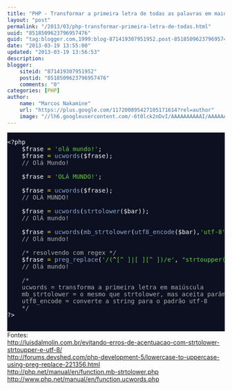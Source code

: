 ```yaml
---
title: "PHP - Transformar a primeira letra de todas as palavras em maiúscula"
layout: "post"
permalink: "/2013/03/php-transformar-primeira-letra-de-todas.html"
uuid: "8518509623796957476"
guid: "tag:blogger.com,1999:blog-871419307951952.post-8518509623796957476"
date: "2013-03-19 13:55:00"
updated: "2013-03-19 13:56:53"
description: 
blogger:
    siteid: "871419307951952"
    postid: "8518509623796957476"
    comments: "0"
categories: [PHP]
author: 
    name: "Marcos Nakamine"
    url: "https://plus.google.com/117200895427105171614?rel=author"
    image: "//lh6.googleusercontent.com/-6t0lck2nDvI/AAAAAAAAAAI/AAAAAAAAOBw/_9ON3AiIr48/s32-c/photo.jpg"
---
```


<div class="css-full-post-content js-full-post-content">
<div style="overflow:auto;background: #0c1021;"><pre style="background: #0c1021; color: #f8f8f8;">&lt;?php<br />    $frase <span style="color: #fbde2d;">=</span> <span style="color: #61ce3c;">'olá mundo!'</span>;<br />    $frase <span style="color: #fbde2d;">=</span> <span style="color: #8da6ce;">ucwords</span>($frase);<br />    <span style="color: #aeaeae;">// Olá Mundo!</span><br /><br />    $frase <span style="color: #fbde2d;">=</span> <span style="color: #61ce3c;">'OLÁ MUNDO!'</span>;<br /><br />    $frase <span style="color: #fbde2d;">=</span> <span style="color: #8da6ce;">ucwords</span>($frase);<br />    <span style="color: #aeaeae;">// OLÁ MUNDO!</span><br /><br />    $frase <span style="color: #fbde2d;">=</span> <span style="color: #8da6ce;">ucwords</span>(<span style="color: #8da6ce;">strtolower</span>($bar));<br />    <span style="color: #aeaeae;">// OlÁ mundo!</span><br /><br />    $frase <span style="color: #fbde2d;">=</span> <span style="color: #8da6ce;">ucwords</span>(<span style="color: #8da6ce;">mb_strtolower</span>(<span style="color: #8da6ce;">utf8_encode</span>($bar),<span style="color: #61ce3c;">'utf-8'</span>));<br />    <span style="color: #aeaeae;">// Olá mundo!</span><br />    <br />    <span style="color: #aeaeae;">/* resolvendo com regex */</span><br />    $frase <span style="color: #fbde2d;">=</span> <span style="color: #8da6ce;">preg_replace</span>(<span style="color: #61ce3c;">'/(<span style="color: #fbde2d;">^</span><span style="color: #61ce3c;">[^ ]</span>|<span style="color: #61ce3c;">[ ]</span><span style="color: #61ce3c;">[^ ]</span>)/e'</span>, <span style="color: #61ce3c;">"strtoupper('<span style="color: #d8fa3c;">\\</span>1')"</span>,<span style="color: #8da6ce;">mb_strtolower</span>(<span style="color: #8da6ce;">utf8_encode</span>($frase),<span style="color: #61ce3c;">'utf-8'</span>));<br />    <span style="color: #aeaeae;">// Olá mundo!</span><br /><br />    <span style="color: #aeaeae;">/*<br />    ucwords = transforma a primeira letra em maiúscula<br />    mb_strtolower = o mesmo que strtolower, mas aceita parâmetros<br />    utf8_encode = converte a string para o padrão utf-8<br />    */</span><br />?&gt;<br /><br /></pre></div>Fontes:<br /><a href="http://luisdalmolin.com.br/evitando-erros-de-acentuacao-com-strtolower-strtoupper-e-utf-8/">http://luisdalmolin.com.br/evitando-erros-de-acentuacao-com-strtolower-strtoupper-e-utf-8/</a><br /><a href="http://forums.devshed.com/php-development-5/lowercase-to-uppercase-using-preg-replace-221356.html">http://forums.devshed.com/php-development-5/lowercase-to-uppercase-using-preg-replace-221356.html</a><br /><a href="http://php.net/manual/en/function.mb-strtolower.php">http://php.net/manual/en/function.mb-strtolower.php</a><br /><a href="http://www.php.net/manual/en/function.ucwords.php">http://www.php.net/manual/en/function.ucwords.php</a> 
</div>